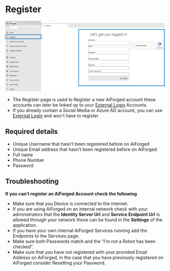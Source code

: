 # Register

![](<.gitbook/assets/4 (1) (2).png>)

* The Register page is used to Register a new AiForged account these accounts can later be linked up to your [External Login](login.md) Accounts.
* If you already contain a Social Media or Azure AD account, you can use [External Login](login.md) and won't have to register

## Required details

* Unique Username that hasn’t been registered before on AiForged
* Unique Email address that hasn’t been registered before on AiForged
* Full name
* Phone Number
* Password

## Troubleshooting

**If you can’t register an AiForged Account check the following**

* Make sure that you Device is connected to the internet.
* If you are using AiForged on an internal network check with your administrators that the **Identity Server Url** and **Service Endpoint Url** is allowed through your network these can be found in the **Settings** of the application.
* If you have your own internal AiForged Services running add the Endpoints to the Services page.
* Make sure both Passwords match and the “I’m not a Robot has been checked”.
* Make sure that you have not registered with your provided Email Address on AiForged, in the case that you have previously registered on AiForged consider Resetting your Password.
